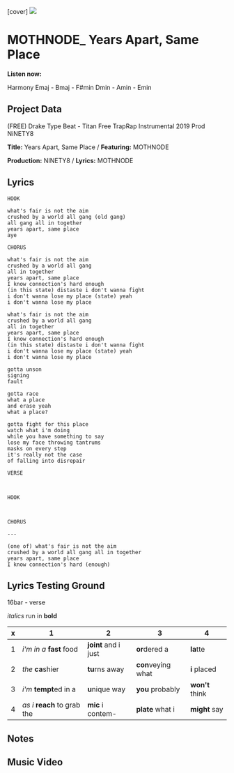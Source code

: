 [cover] ![](57175019_319474918741616_8502199518755923887_n.jpg)

# MOTHNODE_ Years Apart, Same Place

**Listen now:** 

Harmony
Emaj - Bmaj - F#min
Dmin - Amin - Emin

## Project Data

(FREE) Drake Type Beat - Titan  Free TrapRap Instrumental 2019 Prod NiNETY8

**Title:** Years Apart, Same Place / **Featuring:** MOTHNODE

**Production:** NINETY8 / **Lyrics:** MOTHNODE

## Lyrics

```
HOOK

what's fair is not the aim
crushed by a world all gang (old gang)
all gang all in together
years apart, same place
aye

CHORUS

what's fair is not the aim
crushed by a world all gang 
all in together
years apart, same place
I know connection's hard enough
(in this state) distaste i don't wanna fight
i don't wanna lose my place (state) yeah
i don't wanna lose my place

what's fair is not the aim
crushed by a world all gang 
all in together
years apart, same place
I know connection's hard enough
(in this state) distaste i don't wanna fight
i don't wanna lose my place (state) yeah
i don't wanna lose my place

gotta unson
signing
fault

gotta race
what a place
and erase yeah
what a place?

gotta fight for this place
watch what i'm doing
while you have something to say
lose my face throwing tantrums 
masks on every step
it's really not the case
of falling into disrepair

VERSE



HOOK 



CHORUS

---

(one of) what's fair is not the aim
crushed by a world all gang all in together
years apart, same place
I know connection's hard (enough)

```

## Lyrics Testing Ground

16bar - verse

*italics* run in
**bold**

| x | 1 | 2 | 3 | 4 |
|---|---|---|---|---|
| 1 | *i'm in a* **fast** food | **joint** and i just  | **or**dered a  | **la**tte  |
| 2 | *the* **ca**shier | **tu**rns away  |  **con**veying what |  **i** placed |
| 3 | *i'm* **tempt**ed in a | **u**nique way  |  **you** probably |  **won't** think |
| 4 | *as i* **reach** to grab the |  **mic** i contem-  | **plate** what i | **might** say |

## Notes

## Music Video
